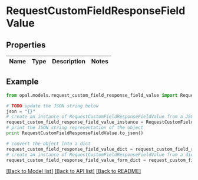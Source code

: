 # RequestCustomFieldResponseFieldValue


## Properties

Name | Type | Description | Notes
------------ | ------------- | ------------- | -------------

## Example

```python
from opal.models.request_custom_field_response_field_value import RequestCustomFieldResponseFieldValue

# TODO update the JSON string below
json = "{}"
# create an instance of RequestCustomFieldResponseFieldValue from a JSON string
request_custom_field_response_field_value_instance = RequestCustomFieldResponseFieldValue.from_json(json)
# print the JSON string representation of the object
print RequestCustomFieldResponseFieldValue.to_json()

# convert the object into a dict
request_custom_field_response_field_value_dict = request_custom_field_response_field_value_instance.to_dict()
# create an instance of RequestCustomFieldResponseFieldValue from a dict
request_custom_field_response_field_value_form_dict = request_custom_field_response_field_value.from_dict(request_custom_field_response_field_value_dict)
```
[[Back to Model list]](../README.md#documentation-for-models) [[Back to API list]](../README.md#documentation-for-api-endpoints) [[Back to README]](../README.md)



